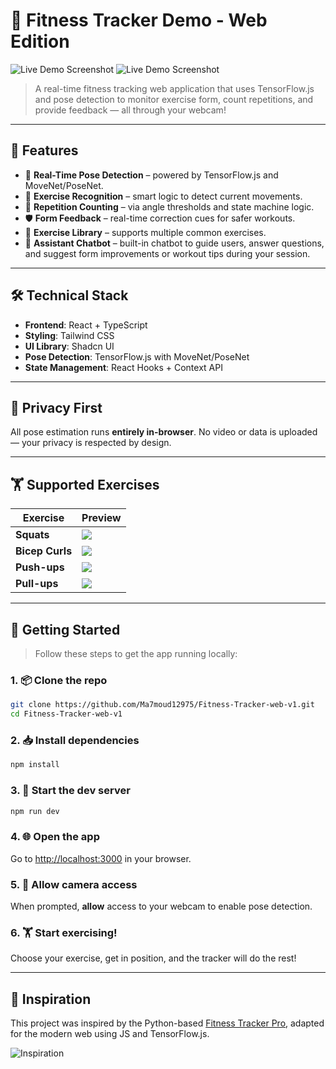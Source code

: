 # 💪 Fitness Tracker Demo - Web Edition

![Live Demo Screenshot](https://github.com/user-attachments/assets/09b6c732-0cd9-40d5-a38d-1de569dd051b)
![Live Demo Screenshot](https://github.com/user-attachments/assets/c89c30a7-1c69-4c33-a919-d94407297ace)

> A real-time fitness tracking web application that uses TensorFlow.js and pose detection to monitor exercise form, count repetitions, and provide feedback — all through your webcam!

---

## 🚀 Features

- 🎯 **Real-Time Pose Detection** – powered by TensorFlow.js and MoveNet/PoseNet.
- 🧠 **Exercise Recognition** – smart logic to detect current movements.
- 🔁 **Repetition Counting** – via angle thresholds and state machine logic.
- 🛡️ **Form Feedback** – real-time correction cues for safer workouts.
- 🧾 **Exercise Library** – supports multiple common exercises.
- 💬 **Assistant Chatbot** – built-in chatbot to guide users, answer questions, and suggest form improvements or workout tips during your session.

---

## 🛠️ Technical Stack

- **Frontend**: React + TypeScript  
- **Styling**: Tailwind CSS  
- **UI Library**: Shadcn UI  
- **Pose Detection**: TensorFlow.js with MoveNet/PoseNet  
- **State Management**: React Hooks + Context API  

---

## 🔐 Privacy First

All pose estimation runs **entirely in-browser**. No video or data is uploaded — your privacy is respected by design.

---

## 🏋️ Supported Exercises

| Exercise      | Preview |
|---------------|---------|
| **Squats**     | ![](https://i.pinimg.com/originals/42/52/27/425227c898782116a5955666be277885.gif) |
| **Bicep Curls**| ![](https://i.pinimg.com/originals/68/4d/50/684d50925eabbdf60f66d4bf7013c9ef.gif) |
| **Push-ups**   | ![](https://i.pinimg.com/originals/fd/bb/09/fdbb092b58863e5c86fdb8bb1411fcea.gif) |
| **Pull-ups**   | ![](https://tunturi.org/Blogs/2022/09-pull-up.gif) |

---

## 🧪 Getting Started

> Follow these steps to get the app running locally:

### 1. 📦 Clone the repo

```bash
git clone https://github.com/Ma7moud12975/Fitness-Tracker-web-v1.git
cd Fitness-Tracker-web-v1
```

### 2. 📥 Install dependencies

```bash
npm install
```

### 3. 🧪 Start the dev server

```bash
npm run dev
```

### 4. 🌐 Open the app

Go to [http://localhost:3000](http://localhost:3000) in your browser.

### 5. 🎥 Allow camera access

When prompted, **allow** access to your webcam to enable pose detection.

### 6. 🏋️ Start exercising!

Choose your exercise, get in position, and the tracker will do the rest!

---

## 🌟 Inspiration

This project was inspired by the Python-based [Fitness Tracker Pro](https://github.com/a1harfoush/Fitness_Tracker_Pro), adapted for the modern web using JS and TensorFlow.js.

![Inspiration](https://github.com/user-attachments/assets/3c369613-96d2-48a4-b302-b330bd863fec)
